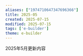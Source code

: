 ```yaml
---
aliases: ["1974710647347696366"]
title: 2025-05
created: 2025-07-15
modified: 2025-07-15
tags: ['e-builder']
theme: e-builder
---
```


2025年5月更新内容
